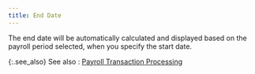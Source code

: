 ```yaml
---
title: End Date
---
```



The end date will be automatically calculated and displayed based on  the payroll period selected, when you specify the start date.


{:.see_also}
See also
: [Payroll  Transaction Processing](JavaScript:RelatedTopics1.Click())<!--Metadata type="DesignerControl" startspan
<object CLASSID="clsid:ADB880A6-D8FF-11CF-9377-00AA003B7A11"
	ID=RelatedTopics1
	TYPE="application/x-oleobject">
</object>-->

<object classid="clsid:ADB880A6-D8FF-11CF-9377-00AA003B7A11" id="RelatedTopics1" type="application/x-oleobject"> 
 <param name="Command" value="Related Topics">
<param name="Window" value="second">
<param name="Item1" value="Payroll Transaction Processing;{{site.prl_chm}}/misc/payroll_transaction_processing_section.html">
</object><!--Metadata type="DesignerControl" endspan-->
